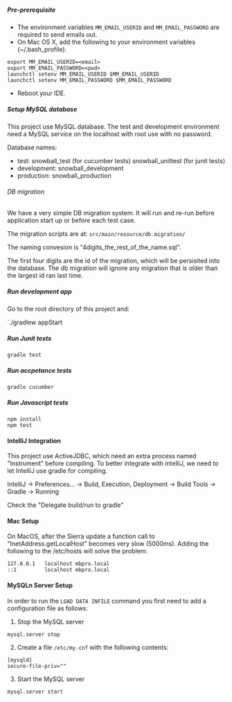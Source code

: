 ##### Pre-prerequisite
* The environment variables `MM_EMAIL_USERID` and `MM_EMAIL_PASSWORD` are required to send emails out.
* On Mac OS X, add the following to your environment variables (~/.bash_profile).
```
export MM_EMAIL_USERID=<email>
export MM_EMAIL_PASSWORD=<pwd>
launchctl setenv MM_EMAIL_USERID $MM_EMAIL_USERID
launchctl setenv MM_EMAIL_PASSWORD $MM_EMAIL_PASSWORD
```
* Reboot your IDE.

##### Setup MySQL database

This project use MySQL database. The test and development environment need a MySQL service on the localhost with root
use with no password.

Database names:

* test: snowball_test (for cucumber tests) snowball_unittest (for junit tests)
* development: snowball_development
* production: snowball_production

###### DB migration

We have a very simple DB migration system. It will run and re-run before application start up or before each test case.

The migration scripts are at: `src/main/resource/db.migration/`

The naming convesion is "4digits_the_rest_of_the_name.sql".

The first four digits are the id of the migration, which will be persisited into the database. The db migration will ignore any migration that is older than the largest id ran last time.

##### Run development app

Go to the root directory of this project and:

`./gradlew appStart

##### Run Junit tests

`gradle test`

##### Run accpetance tests

`gradle cucumber`

##### Run Javascript tests

```
npm install
npm test
```

#### IntelliJ Integration

This project use ActiveJDBC, which need an extra process named "Instrument" before compiling. To better integrate
with intelliJ, we need to let IntelliJ use gradle for compiling.

IntelliJ -> Preferences... -> Build, Execution, Deployment -> Build Tools -> Gradle -> Running

Check the "Delegate build/run to gradle"

#### Mac Setup

On MacOS, after the Sierra update a function call to "InetAddress.getLocalHost" becomes very slow (5000ms).
Adding the following to the /etc/hosts will solve the problem:

```
127.0.0.1   localhost mbpro.local
::1         localhost mbpro.local
```

#### MySQLn Server Setup

In order to run the `LOAD DATA INFILE` command you first need to add a configuration file as follows:

1. Stop the MySQL server

`mysql.server stop`

2. Create a file `/etc/my.cnf` with the following contents:

```
[mysqld]
secure-file-priv=""
```

3. Start the MySQL server

`mysql.server start`

